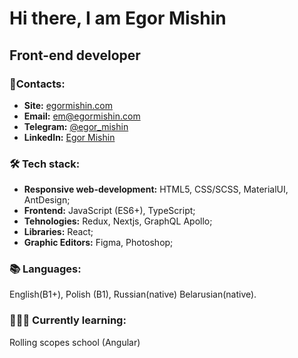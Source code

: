 

# Hi there, I am Egor Mishin

## Front-end developer


### 📧Contacts:

- **Site:** [egormishin.com](https://egormishin.com/)
- **Email:** em@egormishin.com
- **Telegram:** [@egor_mishin](https://t.me/egor_mishin)
- **LinkedIn:** [Egor Mishin](https://www.linkedin.com/in/egormishin/)

### 🛠 Tech stack:
- **Responsive web-development:** HTML5, CSS/SCSS, MaterialUI, AntDesign;
- **Frontend:** JavaScript (ES6+), TypeScript;
- **Tehnologies:** Redux, Nextjs, GraphQL Apollo;
-  **Libraries:** React;
- **Graphic Editors:** Figma, Photoshop;


### 📚 Languages:
English(B1+), Polish (B1), Russian(native) Belarusian(native).


### 👨🏻‍🎓 Currently learning:
Rolling scopes school (Angular)
